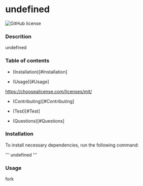 # undefined
  ![GitHub license](https://img.shields.io/github/license/Naereen/StrapDown.js.svg)
 
  ### Descrition
 
  undefined
 
  ### Table of contents
 
  * (Installation)[#Installation]
 
  * (Usage)[#Usage]
  
 https://choosealicense.com/licenses/mit/
 
  * (Contributing)[#Contributing]
  
  * (Test)[#Test]
 
  * (Questions)[#Questions]
 
 ### Installation
 
 To install necessary dependencies, run the following command:
 
 '''
 undefined
 '''
 
 ### Usage
 
 fork
 
 